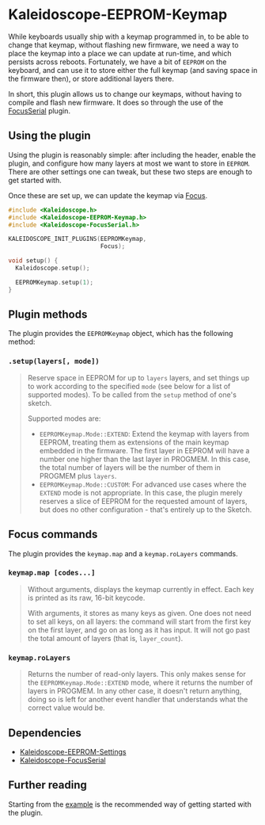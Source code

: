# Kaleidoscope-EEPROM-Keymap

While keyboards usually ship with a keymap programmed in, to be able to change that keymap, without flashing new firmware, we need a way to place the keymap into a place we can update at run-time, and which persists across reboots. Fortunately, we have a bit of `EEPROM` on the keyboard, and can use it to store either the full keymap (and saving space in the firmware then), or store additional layers there.

In short, this plugin allows us to change our keymaps, without having to compile and flash new firmware. It does so through the use of the [FocusSerial][plugin:focusSerial] plugin.

 [plugin:focusSerial]: https://github.com/keyboardio/Kaleidoscope-FocusSerial

## Using the plugin

Using the plugin is reasonably simple: after including the header, enable the plugin, and configure how many layers at most we want to store in `EEPROM`. There are other settings one can tweak, but these two steps are enough to get started with.

Once these are set up, we can update the keymap via [Focus][plugin:focusSerial].

```c++
#include <Kaleidoscope.h>
#include <Kaleidoscope-EEPROM-Keymap.h>
#include <Kaleidoscope-FocusSerial.h>

KALEIDOSCOPE_INIT_PLUGINS(EEPROMKeymap,
                          Focus);

void setup() {
  Kaleidoscope.setup();

  EEPROMKeymap.setup(1);
}
```

## Plugin methods

The plugin provides the `EEPROMKeymap` object, which has the following method:

### `.setup(layers[, mode])`

> Reserve space in EEPROM for up to `layers` layers, and set things up to work according to the specified `mode` (see below for a list of supported modes). To be called from the `setup` method of one's sketch.
>
> Supported modes are:
> - `EEPROMKeymap.Mode::EXTEND`: Extend the keymap with layers from EEPROM, treating them as extensions of the main keymap embedded in the firmware. The first layer in EEPROM will have a number one higher than the last layer in PROGMEM. In this case, the total number of layers will be the number of them in PROGMEM plus `layers`.
> - `EEPROMKeymap.Mode::CUSTOM`: For advanced use cases where the `EXTEND` mode is not appropriate. In this case, the plugin merely reserves a slice of EEPROM for the requested amount of layers, but does no other configuration - that's entirely up to the Sketch.

## Focus commands

The plugin provides the `keymap.map` and a `keymap.roLayers` commands.

### `keymap.map [codes...]`

> Without arguments, displays the keymap currently in effect. Each key is printed as its raw, 16-bit keycode.
>
> With arguments, it stores as many keys as given. One does not need to set all keys, on all layers: the command will start from the first key on the first layer, and go on as long as it has input. It will not go past the total amount of layers (that is, `layer_count`).

### `keymap.roLayers`

> Returns the number of read-only layers. This only makes sense for the `EEPROMKeymap.Mode::EXTEND` mode, where it returns the number of layers in PROGMEM. In any other case, it doesn't return anything, doing so is left for another event handler that understands what the correct value would be.

## Dependencies

* [Kaleidoscope-EEPROM-Settings](https://github.com/keyboardio/Kaleidoscope-EEPROM-Settings)
* [Kaleidoscope-FocusSerial](https://github.com/keyboardio/Kaleidoscope-FocusSerial)

## Further reading

Starting from the [example][plugin:example] is the recommended way of getting started with the plugin.

  [plugin:example]: https://github.com/keyboardio/Kaleidoscope-EEPROM-Keymap/blob/master/examples/EEPROM-Keymap/EEPROM-Keymap.ino
